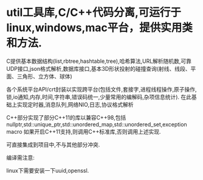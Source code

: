 # util工具库,C/C++代码分离,可运行于linux,windows,mac平台，提供实用类和方法.

C提供基本数据结构(list,rbtree,hashtable,tree),哈希算法,URL解析随机数,可靠UDP接口,json格式解析,数据库接口,基本3D形状投射的碰撞查询(射线、线段、平面、三角形、立方体、球体)

各个系统平台API/crt封装以实现跨平台(包括文件,套接字,进程线程操作,原子操作,锁,io通知,内存,时间,字符串,错误码统一,少量常用的编解码,杂项信息统计).
在此基础上实现定时器,消息队列,网络NIO,日志,协议格式解析

C++部分实现了部分C++11的库以兼容C++98,包括nullptr,std::unique_ptr,std::unordered_map,std::unordered_set,exception macro
如果开启C++11支持,则调用C++标准库,否则调用上述实现.

可直接集成到项目中,不与其他部分冲突.

编译需注意:

linux下需要安装一下uuid,openssl.
